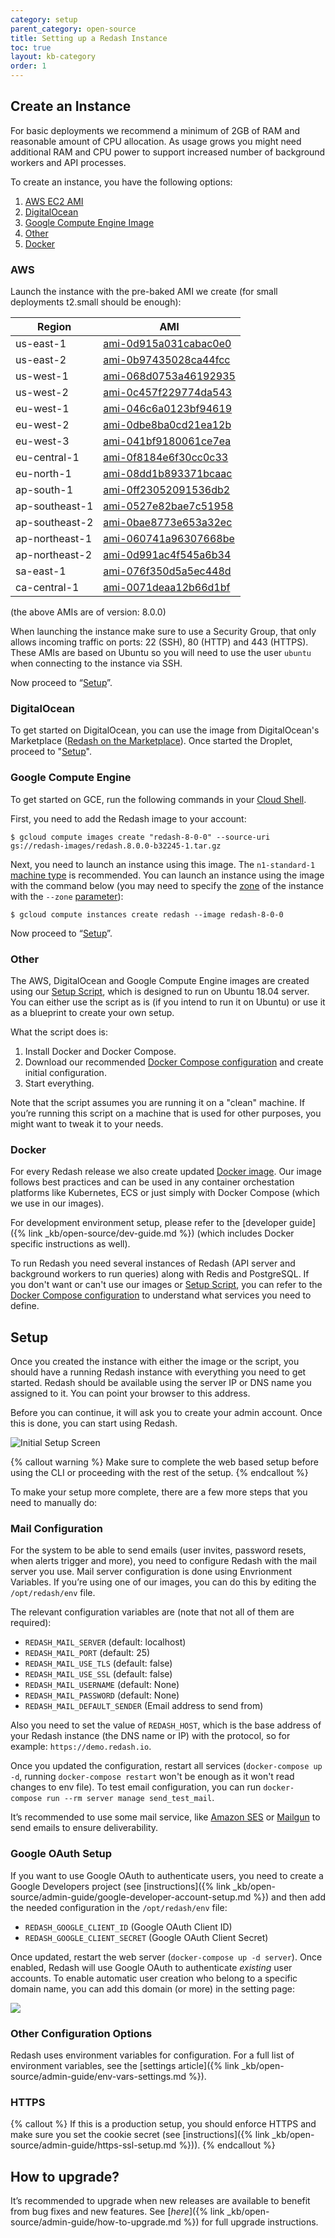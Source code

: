 ```yaml
---
category: setup
parent_category: open-source
title: Setting up a Redash Instance
toc: true
layout: kb-category
order: 1
---
```


## Create an Instance

For basic deployments we recommend a minimum of 2GB of RAM and reasonable amount of CPU allocation. As usage grows you might need additional RAM and CPU power to support increased number of background workers and API processes.

To create an instance, you have the following options:

1. [AWS EC2 AMI](#aws)
2. [DigitalOcean](#do)
3. [Google Compute Engine Image](#gce)
4. [Other](#other)
5. [Docker](#docker)

### <a name="aws"></a> AWS

Launch the instance with the pre-baked AMI we create (for small deployments t2.small should be enough):

| Region | AMI |
| ------------- | -------------|
| us-east-1 | [ami-0d915a031cabac0e0](https://console.aws.amazon.com/ec2/home?region=us-east-1#LaunchInstanceWizard:ami=ami-0d915a031cabac0e0) |
| us-east-2 | [ami-0b97435028ca44fcc](https://console.aws.amazon.com/ec2/home?region=us-east-2#LaunchInstanceWizard:ami=ami-0b97435028ca44fcc) |
| us-west-1 | [ami-068d0753a46192935](https://console.aws.amazon.com/ec2/home?region=us-west-1#LaunchInstanceWizard:ami=ami-068d0753a46192935) |
| us-west-2 | [ami-0c457f229774da543](https://console.aws.amazon.com/ec2/home?region=us-west-2#LaunchInstanceWizard:ami=ami-0c457f229774da543) |
| eu-west-1 | [ami-046c6a0123bf94619](https://console.aws.amazon.com/ec2/home?region=eu-west-1#LaunchInstanceWizard:ami=ami-046c6a0123bf94619) |
| eu-west-2 | [ami-0dbe8ba0cd21ea12b](https://console.aws.amazon.com/ec2/home?region=eu-west-2#LaunchInstanceWizard:ami=ami-0dbe8ba0cd21ea12b) |
| eu-west-3 | [ami-041bf9180061ce7ea](https://console.aws.amazon.com/ec2/home?region=eu-west-3#LaunchInstanceWizard:ami=ami-041bf9180061ce7ea) |
| eu-central-1 | [ami-0f8184e6f30cc0c33](https://console.aws.amazon.com/ec2/home?region=eu-central-1#LaunchInstanceWizard:ami=ami-0f8184e6f30cc0c33) |
| eu-north-1 | [ami-08dd1b893371bcaac](https://console.aws.amazon.com/ec2/home?region=eu-north-1#LaunchInstanceWizard:ami=ami-08dd1b893371bcaac) |
| ap-south-1 | [ami-0ff23052091536db2](https://console.aws.amazon.com/ec2/home?region=ap-south-1#LaunchInstanceWizard:ami=ami-0ff23052091536db2) |
| ap-southeast-1 | [ami-0527e82bae7c51958](https://console.aws.amazon.com/ec2/home?region=ap-southeast-1#LaunchInstanceWizard:ami=ami-0527e82bae7c51958) |
| ap-southeast-2 | [ami-0bae8773e653a32ec](https://console.aws.amazon.com/ec2/home?region=ap-southeast-2#LaunchInstanceWizard:ami=ami-0bae8773e653a32ec) |
| ap-northeast-1 | [ami-060741a96307668be](https://console.aws.amazon.com/ec2/home?region=ap-northeast-1#LaunchInstanceWizard:ami=ami-060741a96307668be) |
| ap-northeast-2 | [ami-0d991ac4f545a6b34](https://console.aws.amazon.com/ec2/home?region=ap-northeast-2#LaunchInstanceWizard:ami=ami-0d991ac4f545a6b34) |
| sa-east-1 | [ami-076f350d5a5ec448d](https://console.aws.amazon.com/ec2/home?region=sa-east-1#LaunchInstanceWizard:ami=ami-076f350d5a5ec448d) |
| ca-central-1 | [ami-0071deaa12b66d1bf](https://console.aws.amazon.com/ec2/home?region=ca-central-1#LaunchInstanceWizard:ami=ami-0071deaa12b66d1bf) |

(the above AMIs are of version: 8.0.0)

When launching the instance make sure to use a Security Group, that only allows incoming traffic on ports: 22 (SSH), 80 (HTTP) and 443 (HTTPS). These AMIs are based on Ubuntu so you will need to use the user `ubuntu` when connecting to the instance via SSH.

Now proceed to “[Setup](#setup-redash-instance-setup)”.

### <a name="do"></a> DigitalOcean

To get started on DigitalOcean, you can use the image from DigitalOcean's Marketplace ([Redash on the Marketplace](https://marketplace.digitalocean.com/apps/redash)). Once started the Droplet, proceed to "[Setup](#setup-redash-instance-setup)".

### <a name="gce"></a> Google Compute Engine

To get started on GCE, run the following commands in your [Cloud Shell](https://console.cloud.google.com/compute/instances?cloudshell=true).

First, you need to add the Redash image to your account:

```
$ gcloud compute images create "redash-8-0-0" --source-uri gs://redash-images/redash.8.0.0-b32245-1.tar.gz
```

Next, you need to launch an instance using this image. The `n1-standard-1` [machine type](https://cloud.google.com/compute/docs/machine-types#standard_machine_types) is recommended. You can launch an instance using the image with the command below (you may need to specify the [zone](https://cloud.google.com/compute/docs/regions-zones/#available) of the instance with the `--zone` [parameter](https://cloud.google.com/sdk/gcloud/reference/compute/instances/create#--zone)):

```
$ gcloud compute instances create redash --image redash-8-0-0
```

Now proceed to “[Setup](#setup-redash-instance-setup)”.


### <a name="other"></a> Other

The AWS, DigitalOcean and Google Compute Engine images are created using our [Setup Script](https://github.com/getredash/setup), which is designed to run on Ubuntu 18.04 server. You can either use the script as is (if you intend to run it on Ubuntu) or use it as a blueprint to create your own setup.

What the script does is:

1. Install Docker and Docker Compose.
2. Download our recommended [Docker Compose configuration](https://github.com/getredash/setup/blob/master/data/docker-compose.yml) and create initial configuration.
3. Start everything.

Note that the script assumes you are running it on a "clean" machine. If you’re running this script on a machine that is used for other purposes, you might want to tweak it to your needs.

### <a name="docker"></a> Docker

For every Redash release we also create updated [Docker image](https://hub.docker.com/r/redash/redash). Our image follows best practices and can be used in any container orchestation platforms like Kubernetes, ECS or just simply with Docker Compose (which we use in our images).

For development environment setup, please refer to the [developer guide]({% link _kb/open-source/dev-guide.md %}) (which includes Docker specific instructions as well).

To run Redash you need several instances of Redash (API server and background workers to run queries) along with Redis and PostgreSQL. If you don't want or can't use our images or [Setup Script](https://github.com/getredash/setup), you can refer to the [Docker Compose configuration](https://github.com/getredash/setup/blob/master/data/docker-compose.yml) to understand what services you need to define.

## <a name="setup-redash-instance-setup"></a> Setup

Once you created the instance with either the image or the script, you should have a running Redash instance with everything you need to get started. Redash should be available using the server IP or DNS name you assigned to it. You can point your browser to this address. 

Before you can continue, it will ask you to create your admin account. Once this is done, you can start using Redash. 

![Initial Setup Screen](/assets/images/docs/redash_initial_setup.png)

{% callout warning %}
Make sure to complete the web based setup before using the CLI or proceeding with the rest of the setup.
{% endcallout %}

To make your setup more complete, there are a few more steps that you need to manually do:

### Mail Configuration

For the system to be able to send emails (user invites, password resets, when alerts trigger and more), you need to configure Redash with the mail server you use. Mail server configuration is done using Envrionment Variables. If you’re using one of our images, you can do this by editing the `/opt/redash/env` file.

The relevant configuration variables are (note that not all of them are required):

* `REDASH_MAIL_SERVER` (default: localhost)
* `REDASH_MAIL_PORT` (default: 25)
* `REDASH_MAIL_USE_TLS` (default: false)
* `REDASH_MAIL_USE_SSL` (default: false)
* `REDASH_MAIL_USERNAME` (default: None)
* `REDASH_MAIL_PASSWORD` (default: None)
* `REDASH_MAIL_DEFAULT_SENDER` (Email address to send from)

Also you need to set the value of `REDASH_HOST`, which is the base address of your Redash instance (the DNS name or IP) with the protocol, so for example: `https://demo.redash.io`.

Once you updated the configuration, restart all services (`docker-compose up -d`, running `docker-compose restart` won't be enough as it won't read changes to env file). To test email configuration, you can run `docker-compose run --rm server manage send_test_mail`.

It’s recommended to use some mail service, like [Amazon SES](https://aws.amazon.com/ses/) or [Mailgun](http://www.mailgun.com/) to send emails to ensure deliverability.

### Google OAuth Setup

If you want to use Google OAuth to authenticate users, you need to create a Google Developers project (see [instructions]({% link _kb/open-source/admin-guide/google-developer-account-setup.md %}) and then add the needed configuration in the `/opt/redash/env` file:

* `REDASH_GOOGLE_CLIENT_ID` (Google OAuth Client ID)
* `REDASH_GOOGLE_CLIENT_SECRET` (Google OAuth Client Secret)

Once updated, restart the web server (`docker-compose up -d server`). Once enabled, Redash will use Google OAuth to authenticate _existing_ user accounts. To enable automatic user creation who belong to a specific domain name, you can add this domain (or more) in the setting page:

![](/assets/images/docs/redash_google_oauth_domain.png)

### Other Configuration Options

Redash uses environment variables for configuration. For a full list of environment variables, see the [settings article]({% link _kb/open-source/admin-guide/env-vars-settings.md %}).


### HTTPS

{% callout %}
If this is a production setup, you should enforce HTTPS and make sure you set the cookie secret (see [instructions]({% link _kb/open-source/admin-guide/https-ssl-setup.md %})).
{% endcallout %}

## How to upgrade?

It’s recommended to upgrade when new releases are available to benefit from bug fixes and new features. See [_here_]({% link _kb/open-source/admin-guide/how-to-upgrade.md %}) for full upgrade instructions.
